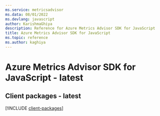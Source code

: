 ```yaml
---
ms.service: metricsadvisor
ms.data: 08/01/2022
ms.devlang: javascript
author: KarishmaGhiya
description: Reference for Azure Metrics Advisor SDK for JavaScript
title: Azure Metrics Advisor SDK for JavaScript
ms.topic: reference
ms.author: kaghiya
---
```

# Azure Metrics Advisor SDK for JavaScript - latest

## Client packages - latest
[!INCLUDE [client-packages](metrics-advisor-client-index.md)]